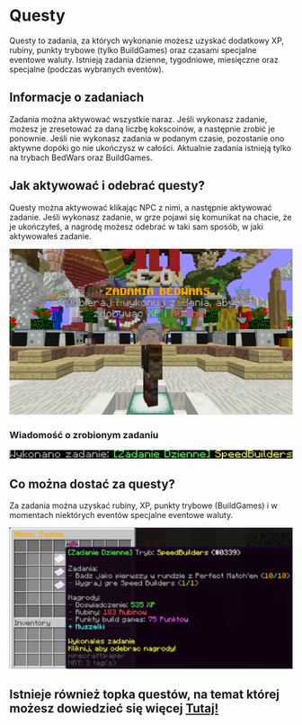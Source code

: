 # Questy

Questy to zadania, za których wykonanie możesz uzyskać dodatkowy XP, rubiny, punkty trybowe (tylko BuildGames) oraz czasami specjalne eventowe waluty. 
Istnieją zadania dzienne, tygodniowe, miesięczne oraz specjalne (podczas wybranych eventów).

## Informacje o zadaniach

Zadania można aktywować wszystkie naraz. Jeśli wykonasz zadanie, możesz je zresetować za daną liczbę kokscoinów, a następnie zrobić je ponownie. Jeśli nie wykonasz zadania w podanym czasie, pozostanie ono aktywne dopóki go nie ukończysz w całości. Aktualnie zadania istnieją tylko na trybach BedWars oraz BuildGames.

## Jak aktywować i odebrać questy?

Questy można aktywować klikając NPC z nimi, a następnie aktywować zadanie. Jeśli wykonasz zadanie, w grze pojawi się komunikat na chacie, że je ukończyłeś, a nagrodę możesz odebrać w taki sam sposób, w jaki aktywowałeś zadanie.

![Screen NPC](/assets/questy/npc.png)

### Wiadomość o zrobionym zadaniu

![Screen wiadomość](/assets/questy/wiadomosc.png)

## Co można dostać za questy?

Za zadania można uzyskać rubiny, XP, punkty trybowe (BuildGames) i w momentach niektórych eventów specjalne eventowe waluty.

![Screen odbiór](/assets/questy/odbjur.png)

## Istnieje również topka questów, na temat której możesz dowiedzieć się więcej [Tutaj!](/article/ogolne/topki)
